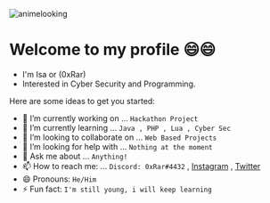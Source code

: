 ![animelooking](https://user-images.githubusercontent.com/33517160/103047851-dfb07e80-459d-11eb-9a4b-b2addbe31156.gif)

# Welcome to my profile 😄😄
* I'm Isa or (0xRar)
* Interested in Cyber Security and Programming.

Here are some ideas to get you started:

- 🔭 I’m currently working on ... `Hackathon Project`
- 🌱 I’m currently learning ... `Java , PHP , Lua , Cyber Sec`
- 👯 I’m looking to collaborate on ... `Web Based Projects`
- 🤔 I’m looking for help with ... `Nothing at the moment`
- 💬 Ask me about ... `Anything!`
- 📫 How to reach me: ... `Discord: 0xRar#4432` , [Instagram](https://www.instagram.com/fcv9/) , [Twitter](https://twitter.com/fcv9_q)
- 😄 Pronouns: `He/Him`
- ⚡ Fun fact: `I'm still young, i will keep learning`
